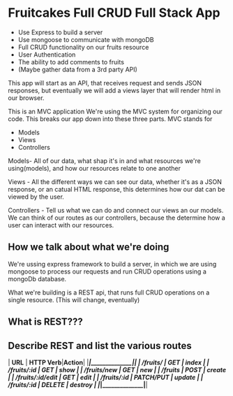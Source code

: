 # Fruitcakes Full CRUD Full Stack App

- Use Express to build a server
- Use mongoose to communicate with mongoDB
- Full CRUD functionality on our fruits resource
- User Authentication
- The ability to add comments to fruits
- (Maybe gather data from a 3rd party API)

This app will start as an API, that receives request and sends JSON responses, but eventually we will add a views layer that will render html in our browser.

This is an MVC application
We're using the MVC system for organizing our code.
This breaks our app down into these three parts.
MVC stands for
- Models
- Views
- Controllers

Models- All of our data, what shap it's in and what resources we're using(models), and how our resources relate to one another

Views - All the different ways we can see our data, whether it's as a JSON response, or an catual HTML response, this determines how our dat can be viewed by the user.

Controllers - Tell us what we can do and connect our views an our models. We can think of our routes as our controllers, because the determine how a user can interact with our resources.

## How we talk about what we're doing

We're ussing express framework to build a server, in which we are using mongoose to process our requests and run CRUD operations using a mongoDb database.

What we're building is a REST api, that runs full CRUD operations on a single resource. (This will change, eventually)

## What is REST???

## Describe REST and list the various routes

| **URL**           | **HTTP Verb**|**Action**|
|___________________|______________|__________|
| /fruits/          | GET          | index    |
| /fruits/:id       | GET          | show     |
| /fruits/new       | GET          | new      |
| /fruits           | POST         | create   |
| /fruits/:id/edit  | GET          | edit     |
| /fruits/:id       | PATCH/PUT    | update   |
| /fruits/:id       | DELETE       | destroy  |
|___________________|______________|__________|